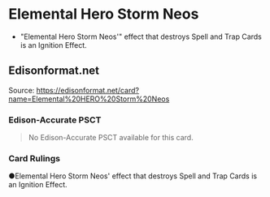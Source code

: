 # Elemental Hero Storm Neos

*   "Elemental Hero Storm Neos'" effect that destroys Spell and Trap Cards is an Ignition Effect.

## Edisonformat.net

Source: https://edisonformat.net/card?name=Elemental%20HERO%20Storm%20Neos

### Edison-Accurate PSCT

> No Edison-Accurate PSCT available for this card.

### Card Rulings

●Elemental Hero Storm Neos' effect that destroys Spell and Trap Cards is an Ignition Effect.
            